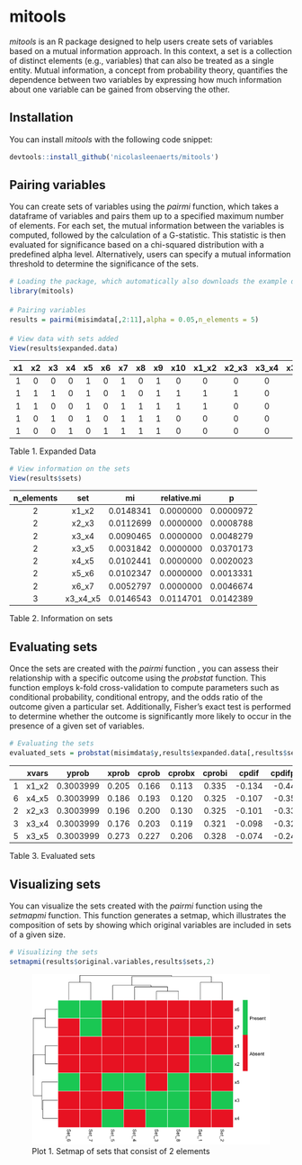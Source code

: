
<!-- README.md is generated from README.Rmd. Please edit that file -->

# mitools

<!-- badges: start -->
<!-- badges: end -->

*mitools* is an R package designed to help users create sets of
variables based on a mutual information approach. In this context, a set
is a collection of distinct elements (e.g., variables) that can also be
treated as a single entity. Mutual information, a concept from
probability theory, quantifies the dependence between two variables by
expressing how much information about one variable can be gained from
observing the other.

## Installation

You can install *mitools* with the following code snippet:

``` r
devtools::install_github('nicolasleenaerts/mitools')
```

## Pairing variables

You can create sets of variables using the *pairmi* function, which
takes a dataframe of variables and pairs them up to a specified maximum
number of elements. For each set, the mutual information between the
variables is computed, followed by the calculation of a G-statistic.
This statistic is then evaluated for significance based on a chi-squared
distribution with a predefined alpha level. Alternatively, users can
specify a mutual information threshold to determine the significance of
the sets.

``` r
# Loading the package, which automatically also downloads the example data (misimdata)
library(mitools) 

# Pairing variables
results = pairmi(misimdata[,2:11],alpha = 0.05,n_elements = 5)

# View data with sets added
View(results$expanded.data)
```

| x1  | x2  | x3  | x4  | x5  | x6  | x7  | x8  | x9  | x10 | x1_x2 | x2_x3 | x3_x4 | x3_x5 | x4_x5 | x5_x6 | x6_x7 | x3_x4_x5 |
|:---:|:---:|:---:|:---:|:---:|:---:|:---:|:---:|:---:|:---:|:-----:|:-----:|:-----:|:-----:|:-----:|:-----:|:-----:|:--------:|
|  1  |  0  |  0  |  0  |  1  |  0  |  1  |  0  |  1  |  0  |   0   |   0   |   0   |   0   |   0   |   0   |   0   |    0     |
|  1  |  1  |  1  |  0  |  1  |  0  |  1  |  0  |  1  |  1  |   1   |   1   |   0   |   1   |   0   |   0   |   0   |    0     |
|  1  |  1  |  0  |  0  |  1  |  0  |  1  |  1  |  1  |  1  |   1   |   0   |   0   |   0   |   0   |   0   |   0   |    0     |
|  1  |  0  |  1  |  0  |  1  |  0  |  1  |  1  |  1  |  0  |   0   |   0   |   0   |   1   |   0   |   0   |   0   |    0     |
|  1  |  0  |  0  |  1  |  0  |  1  |  1  |  1  |  1  |  0  |   0   |   0   |   0   |   0   |   0   |   0   |   1   |    0     |

Table 1. Expanded Data

``` r
# View information on the sets
View(results$sets)
```

| n_elements |   set    |    mi     | relative.mi |     p     |
|:----------:|:--------:|:---------:|:-----------:|:---------:|
|     2      |  x1_x2   | 0.0148341 |  0.0000000  | 0.0000972 |
|     2      |  x2_x3   | 0.0112699 |  0.0000000  | 0.0008788 |
|     2      |  x3_x4   | 0.0090465 |  0.0000000  | 0.0048279 |
|     2      |  x3_x5   | 0.0031842 |  0.0000000  | 0.0370173 |
|     2      |  x4_x5   | 0.0102441 |  0.0000000  | 0.0020023 |
|     2      |  x5_x6   | 0.0102347 |  0.0000000  | 0.0013331 |
|     2      |  x6_x7   | 0.0052797 |  0.0000000  | 0.0046674 |
|     3      | x3_x4_x5 | 0.0146543 |  0.0114701  | 0.0142389 |

Table 2. Information on sets

## Evaluating sets

Once the sets are created with the *pairmi* function , you can assess
their relationship with a specific outcome using the *probstat*
function. This function employs k-fold cross-validation to compute
parameters such as conditional probability, conditional entropy, and the
odds ratio of the outcome given a particular set. Additionally, Fisher’s
exact test is performed to determine whether the outcome is
significantly more likely to occur in the presence of a given set of
variables.

``` r
# Evaluating the sets
evaluated_sets = probstat(misimdata$y,results$expanded.data[,results$sets$set],nfolds = 5)
```

|     | xvars |   yprob   | xprob | cprob | cprobx | cprobi | cpdif  | cpdifper | xent  | yent  |  ce   | cedif | cedifper |  OR   | ORmarg |  p  |  rmse   |
|:----|:-----:|:---------:|:-----:|:-----:|:------:|:------:|:------:|:--------:|:-----:|:-----:|:-----:|:-----:|:--------:|:-----:|:------:|:---:|:-------:|
| 1   | x1_x2 | 0.3003999 | 0.205 | 0.166 | 0.113  | 0.335  | -0.134 |  -0.447  | 0.731 | 0.882 | 0.864 | 0.018 |  0.020   | 0.394 | 0.464  |  0  | 0.00706 |
| 6   | x4_x5 | 0.3003999 | 0.186 | 0.193 | 0.120  | 0.325  | -0.107 |  -0.358  | 0.694 | 0.882 | 0.872 | 0.010 |  0.011   | 0.496 | 0.556  |  0  | 0.00706 |
| 2   | x2_x3 | 0.3003999 | 0.196 | 0.200 | 0.130  | 0.325  | -0.101 |  -0.336  | 0.715 | 0.882 | 0.873 | 0.009 |  0.010   | 0.520 | 0.582  |  0  | 0.00706 |
| 3   | x3_x4 | 0.3003999 | 0.176 | 0.203 | 0.119  | 0.321  | -0.098 |  -0.325  | 0.670 | 0.882 | 0.874 | 0.007 |  0.008   | 0.538 | 0.592  |  0  | 0.00706 |
| 5   | x3_x5 | 0.3003999 | 0.273 | 0.227 | 0.206  | 0.328  | -0.074 |  -0.245  | 0.846 | 0.882 | 0.874 | 0.007 |  0.008   | 0.602 | 0.684  |  0  | 0.00706 |

Table 3. Evaluated sets

## Visualizing sets

You can visualize the sets created with the *pairmi* function using the
*setmapmi* function. This function generates a setmap, which illustrates
the composition of sets by showing which original variables are included
in sets of a given size.

``` r
# Visualizing the sets
setmapmi(results$original.variables,results$sets,2)
```

<figure>
<img src="man/figures/README-example4-1.png"
alt="Plot 1. Setmap of sets that consist of 2 elements" />
<figcaption aria-hidden="true">Plot 1. Setmap of sets that consist of 2
elements</figcaption>
</figure>
